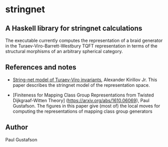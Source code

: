 # stringnet
A Haskell library for stringnet calculations 
--------------------

The executable currently computes the representation of a braid
generator in the Turaev-Viro-Barrett-Westbury TQFT representation in
terms of the structural morphisms of an arbitrary spherical category.


References and notes
--------------------

 * [String-net model of Turaev-Viro
   invariants](https://arxiv.org/abs/1106.6033), Alexander Kirillov
   Jr. This paper describes the stringnet model of the representation
   space.
   
 * [Finiteness for Mapping Class Group Representations from Twisted
   Dijkgraaf-Witten Theory] (https://arxiv.org/abs/1610.06069), Paul
   Gustafson.  The figures in this paper give (most of) the local
   moves for computing the representations of mapping class group
   generators

   
Author
--------------------
Paul Gustafson
